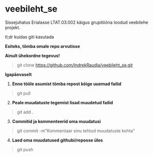 # veebileht_se
Sissejuhatus Erialasse LTAT.03.002 käigus grupitööna loodud veebilehe projekt.


tl;dr kuidas giti kasutada

**Esiteks, tõmba omale repo arvutisse**

**Ainult ühekordne tegevus!**
> git clone https://github.com/IndrekRaudla/veebileht_se.git


**Igapäevaselt**
1. **Enne tööle asumist tõmba repost kõige uuemad failid**
> git pull

2. **Peale muudatuste tegemist lisad muudetud failid**
> git add .

3. **Commitid ja kommenteerid oma muudatusi**
> git commit -m"Kommentaar sinu tehtud muudatuste kohta"

4. **Laed oma muudatused githubi/reposse üles**
> git push
